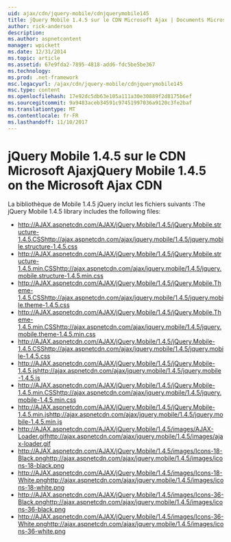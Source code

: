 ```yaml
---
uid: ajax/cdn/jquery-mobile/cdnjquerymobile145
title: jQuery Mobile 1.4.5 sur le CDN Microsoft Ajax | Documents Microsoft
author: rick-anderson
description: 
ms.author: aspnetcontent
manager: wpickett
ms.date: 12/31/2014
ms.topic: article
ms.assetid: 67e9fda2-7895-4818-add6-fdc5be5be367
ms.technology: 
ms.prod: .net-framework
msc.legacyurl: /ajax/cdn/jquery-mobile/cdnjquerymobile145
msc.type: content
ms.openlocfilehash: 17e92dc5db63e105a111a30e30889f2d8175b6ef
ms.sourcegitcommit: 9a9483aceb34591c97451997036a9120c3fe2baf
ms.translationtype: MT
ms.contentlocale: fr-FR
ms.lasthandoff: 11/10/2017
---
```

<a name="jquery-mobile-145-on-the-microsoft-ajax-cdn"></a><span data-ttu-id="2ea34-102">jQuery Mobile 1.4.5 sur le CDN Microsoft Ajax</span><span class="sxs-lookup"><span data-stu-id="2ea34-102">jQuery Mobile 1.4.5 on the Microsoft Ajax CDN</span></span>
====================
<span data-ttu-id="2ea34-103">La bibliothèque de Mobile 1.4.5 jQuery inclut les fichiers suivants :</span><span class="sxs-lookup"><span data-stu-id="2ea34-103">The jQuery Mobile 1.4.5 library includes the following files:</span></span>

- <span data-ttu-id="2ea34-104">http://AJAX.aspnetcdn.com/AJAX/jQuery.Mobile/1.4.5/jQuery.Mobile.structure-1.4.5.CSS</span><span class="sxs-lookup"><span data-stu-id="2ea34-104">http://ajax.aspnetcdn.com/ajax/jquery.mobile/1.4.5/jquery.mobile.structure-1.4.5.css</span></span>
- <span data-ttu-id="2ea34-105">http://AJAX.aspnetcdn.com/AJAX/jQuery.Mobile/1.4.5/jQuery.Mobile.structure-1.4.5.min.CSS</span><span class="sxs-lookup"><span data-stu-id="2ea34-105">http://ajax.aspnetcdn.com/ajax/jquery.mobile/1.4.5/jquery.mobile.structure-1.4.5.min.css</span></span>
- <span data-ttu-id="2ea34-106">http://AJAX.aspnetcdn.com/AJAX/jQuery.Mobile/1.4.5/jQuery.Mobile.Theme-1.4.5.CSS</span><span class="sxs-lookup"><span data-stu-id="2ea34-106">http://ajax.aspnetcdn.com/ajax/jquery.mobile/1.4.5/jquery.mobile.theme-1.4.5.css</span></span>
- <span data-ttu-id="2ea34-107">http://AJAX.aspnetcdn.com/AJAX/jQuery.Mobile/1.4.5/jQuery.Mobile.Theme-1.4.5.min.CSS</span><span class="sxs-lookup"><span data-stu-id="2ea34-107">http://ajax.aspnetcdn.com/ajax/jquery.mobile/1.4.5/jquery.mobile.theme-1.4.5.min.css</span></span>
- <span data-ttu-id="2ea34-108">http://AJAX.aspnetcdn.com/AJAX/jQuery.Mobile/1.4.5/jQuery.Mobile-1.4.5.CSS</span><span class="sxs-lookup"><span data-stu-id="2ea34-108">http://ajax.aspnetcdn.com/ajax/jquery.mobile/1.4.5/jquery.mobile-1.4.5.css</span></span>
- <span data-ttu-id="2ea34-109">http://AJAX.aspnetcdn.com/AJAX/jQuery.Mobile/1.4.5/jQuery.Mobile-1.4.5.js</span><span class="sxs-lookup"><span data-stu-id="2ea34-109">http://ajax.aspnetcdn.com/ajax/jquery.mobile/1.4.5/jquery.mobile-1.4.5.js</span></span>
- <span data-ttu-id="2ea34-110">http://AJAX.aspnetcdn.com/AJAX/jQuery.Mobile/1.4.5/jQuery.Mobile-1.4.5.min.CSS</span><span class="sxs-lookup"><span data-stu-id="2ea34-110">http://ajax.aspnetcdn.com/ajax/jquery.mobile/1.4.5/jquery.mobile-1.4.5.min.css</span></span>
- <span data-ttu-id="2ea34-111">http://AJAX.aspnetcdn.com/AJAX/jQuery.Mobile/1.4.5/jQuery.Mobile-1.4.5.min.js</span><span class="sxs-lookup"><span data-stu-id="2ea34-111">http://ajax.aspnetcdn.com/ajax/jquery.mobile/1.4.5/jquery.mobile-1.4.5.min.js</span></span>
- <span data-ttu-id="2ea34-112">http://AJAX.aspnetcdn.com/AJAX/jQuery.Mobile/1.4.5/images/AJAX-Loader.gif</span><span class="sxs-lookup"><span data-stu-id="2ea34-112">http://ajax.aspnetcdn.com/ajax/jquery.mobile/1.4.5/images/ajax-loader.gif</span></span>
- <span data-ttu-id="2ea34-113">http://AJAX.aspnetcdn.com/AJAX/jQuery.Mobile/1.4.5/images/Icons-18-Black.png</span><span class="sxs-lookup"><span data-stu-id="2ea34-113">http://ajax.aspnetcdn.com/ajax/jquery.mobile/1.4.5/images/icons-18-black.png</span></span>
- <span data-ttu-id="2ea34-114">http://AJAX.aspnetcdn.com/AJAX/jQuery.Mobile/1.4.5/images/Icons-18-White.png</span><span class="sxs-lookup"><span data-stu-id="2ea34-114">http://ajax.aspnetcdn.com/ajax/jquery.mobile/1.4.5/images/icons-18-white.png</span></span>
- <span data-ttu-id="2ea34-115">http://AJAX.aspnetcdn.com/AJAX/jQuery.Mobile/1.4.5/images/Icons-36-Black.png</span><span class="sxs-lookup"><span data-stu-id="2ea34-115">http://ajax.aspnetcdn.com/ajax/jquery.mobile/1.4.5/images/icons-36-black.png</span></span>
- <span data-ttu-id="2ea34-116">http://AJAX.aspnetcdn.com/AJAX/jQuery.Mobile/1.4.5/images/Icons-36-White.png</span><span class="sxs-lookup"><span data-stu-id="2ea34-116">http://ajax.aspnetcdn.com/ajax/jquery.mobile/1.4.5/images/icons-36-white.png</span></span>
